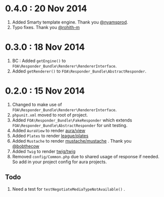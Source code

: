 # 0.4.0 : 20 Nov 2014

1. Added Smarty template engine. Thank you [@nyamsprod](https://github.com/friendsofaura/FOA.Responder_Bundle/pull/6).
1. Typo fixes. Thank you [@rohith-m](https://github.com/rohith-m)

# 0.3.0 : 18 Nov 2014

1. BC : Added `getEngine()` to `FOA\Responder_Bundle\Renderer\RendererInterface`.
1. Added `getRenderer()` to `FOA\Responder_Bundle\AbstractResponder`.

# 0.2.0 : 15 Nov 2014

1. Changed to make use of `FOA\Responder_Bundle\Renderer\RendererInterface`.
1. `phpunit.xml` moved to root of project.
1. Added `FOA\Responder_Bundle\FakeResponder` which extends `FOA\Responder_Bundle\AbstractResponder` for unit testing.
1. Added `AuraView` to render [aura/view](https://github.com/auraphp/Aura.View)
1. Added `Plates` to render [league/plates](https://github.com/thephpleague/Plates)
1. Added `Mustache` to render [mustache/mustache](https://github.com/bobthecow/mustache.php) . Thank you [@bobthecow](https://github.com/bobthecow)
1. Added `Twig` to render [twig/twig](https://github.com/twigphp/Twig)
1. Removed `config/Common.php` due to shared usage of response if needed. So add in your project config for aura projects.

## Todo
1. Need a test for `testNegotiateMediaTypeNotAvailable()` .
